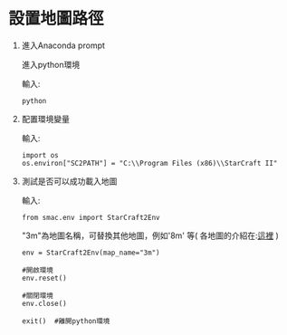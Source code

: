 # 設置地圖路徑
1. 進入Anaconda prompt
   
   進入python環境
   
   輸入:
   ```
   python 
   ```

2. 配置環境變量
   
   輸入:
    ```
    import os
    os.environ["SC2PATH"] = "C:\\Program Files (x86)\\StarCraft II"
    ```

3. 測試是否可以成功載入地圖
 
   輸入:
   ```
   from smac.env import StarCraft2Env
   ```
   "3m"為地圖名稱，可替換其他地圖，例如'8m' 等( 各地圖的介紹在:[這裡](https://github.com/Yuu-Hsuan/become-agn/blob/main/SMAC/%E5%90%84%E5%9C%B0%E5%9C%96%E8%B3%87%E8%A8%8A.md) )
   ```
   env = StarCraft2Env(map_name="3m")
   ```
   ```
   #開啟環境
   env.reset()

   #關閉環境 
   env.close()
   ```
   ```
   exit()  #離開python環境
   ```




